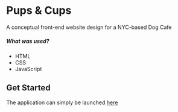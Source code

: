 # Pups & Cups

A conceptual front-end website design for a NYC-based Dog Cafe

##### What was used?
- HTML 
- CSS
- JavaScript

## Get Started

The application can simply be launched <a href="https://russel-tsang.github.io/Pups-and-Cups" target="_blank"/>here</a>
